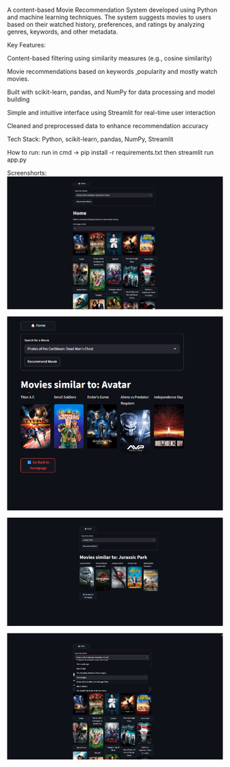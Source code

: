A content-based Movie Recommendation System developed using Python and machine learning techniques. The system suggests movies to users based on their watched history, preferences, and ratings by analyzing genres, keywords, and other metadata.

Key Features:

Content-based filtering using similarity measures (e.g., cosine similarity)

Movie recommendations based on keywords ,popularity and mostly watch movies. 

Built with scikit-learn, pandas, and NumPy for data processing and model building

Simple and intuitive interface using Streamlit for real-time user interaction

Cleaned and preprocessed data to enhance recommendation accuracy

Tech Stack: Python, scikit-learn, pandas, NumPy, Streamlit

How to run:
run in cmd -> pip install -r requirements.txt then streamlit run app.py


Screenshorts: 
![image alt](https://github.com/Aaftab8564/Movie-Recommdation-System/blob/d7ae39dce920c2a810770071899e3b85df69818a/Images/Image2.png)

![image alt](https://github.com/Aaftab8564/Movie-Recommdation-System/blob/d7ae39dce920c2a810770071899e3b85df69818a/Images/Image3.png)

![image alt](https://github.com/Aaftab8564/Movie-Recommdation-System/blob/d7ae39dce920c2a810770071899e3b85df69818a/Images/Image4.png)

![image alt](https://github.com/Aaftab8564/Movie-Recommdation-System/blob/d7ae39dce920c2a810770071899e3b85df69818a/Images/Image1.png)

